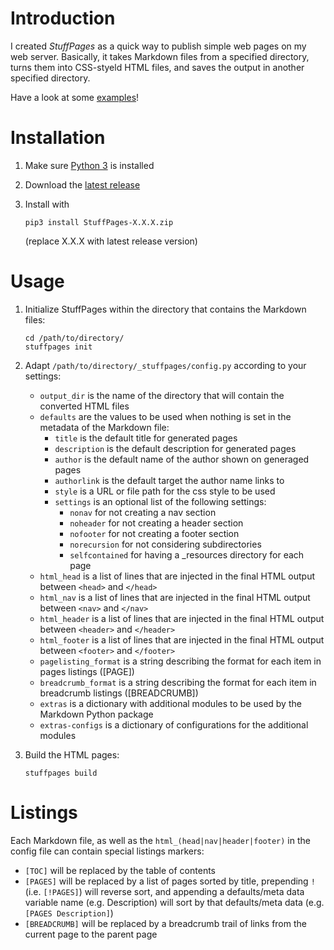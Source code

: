 Introduction 
============ 
 
I created _StuffPages_ as a quick way to publish simple web pages on my web server. Basically, it takes Markdown files from a specified directory, turns them into CSS-styeld HTML files, and saves the output in another specified directory. 

Have a look at some [examples](https://fladd.github.io/StuffPages)!

Installation 
============ 
 
1. Make sure [Python 3][] is installed 

2. Download the [latest release][]

3. Install with
   
    ```
    pip3 install StuffPages-X.X.X.zip
    ```
    (replace X.X.X with latest release version)
 
Usage 
===== 
 
1. Initialize StuffPages within the directory that contains the Markdown files:
    
    ```
    cd /path/to/directory/
    stuffpages init
    ```

2. Adapt `/path/to/directory/_stuffpages/config.py` according to your settings: 
    * `output_dir` is the name of the directory that will contain the converted
      HTML files
    * `defaults` are the values to be used when nothing is set in the metadata of the Markdown file: 
        * `title` is the default title for generated pages 
        * `description` is the default description for generated pages
        * `author` is the default name of the author shown on generaged pages
        * `authorlink` is the default target the author name links to
        * `style` is a URL or file path for the css style to be used 
        * `settings` is an optional list of the following settings:
            * `nonav` for not creating a nav section
            * `noheader` for not creating a header section
            * `nofooter` for not creating a footer section
            * `norecursion` for not considering subdirectories
            * `selfcontained` for having a _resources directory for each page
    * `html_head` is a list of lines that are injected in the final HTML output between `<head>` and `</head>`
    * `html_nav` is a list of lines that are injected in the final HTML output between `<nav>` and `</nav>`
    * `html_header` is a list of lines that are injected in the final HTML output between `<header>` and `</header>`
    * `html_footer` is a list of lines that are injected in the final HTML output between `<footer>` and `</footer>`
    * `pagelisting_format` is a string describing the format for each item in pages listings ([PAGE])
    * `breadcrumb_format` is a string describing the format for each item in breadcrumb listings ([BREADCRUMB])
    * `extras` is a dictionary with additional modules to be used by the Markdown Python package 
    * `extras-configs` is a dictionary of configurations for the additional modules 

3. Build the HTML pages:
    
    ```
    stuffpages build
    ```

Listings
========

Each Markdown file, as well as the `html_(head|nav|header|footer)` in the config file can contain special listings markers:

* `[TOC]` will be replaced by the table of contents
* `[PAGES]` will be replaced by a list of pages sorted by title, prepending `!` (i.e. `[!PAGES]`) will reverse sort, and appending a defaults/meta data variable name (e.g. Description) will sort by that defaults/meta data (e.g. `[PAGES Description]`)
* `[BREADCRUMB]` will be replaced by a breadcrumb trail of links from the current page to the parent page


[Python 3]: http://www.python.org 
[Markdown]: https://pythonhosted.org/Markdown/ 
[PyMdownExtensions]: http://facelessuser.github.io/pymdown-extensions 
[BeautifulSoup]: https://www.crummy.com/software/BeautifulSoup/
[Pygments]: http://pygments.org 
[latest release]: https://github.com/fladd/StuffPages/releases/latest 
 

